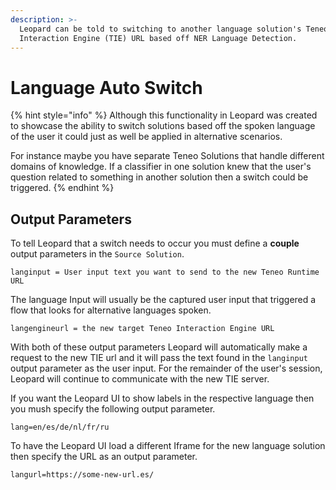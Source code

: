 ```yaml
---
description: >-
  Leopard can be told to switching to another language solution's Teneo
  Interaction Engine (TIE) URL based off NER Language Detection.
---
```


# Language Auto Switch

{% hint style="info" %}
Although this functionality in Leopard was created to showcase the ability to switch solutions based off the spoken language of the user it could just as well be applied in alternative scenarios. 

For instance maybe you have separate Teneo Solutions that handle different domains of knowledge. If a classifier in one solution knew that the user's question related to something in another solution then a switch could be triggered.
{% endhint %}

## Output Parameters

To tell Leopard that a switch needs to occur you must define a **couple** output parameters in the `Source Solution`.

```text
langinput = User input text you want to send to the new Teneo Runtime URL
```

The language Input will usually be the captured user input that triggered a flow that looks for alternative languages spoken. 

```text
langengineurl = the new target Teneo Interaction Engine URL
```

With both of these output parameters Leopard will automatically make a request to the new TIE url and it will pass the text found in the `langinput` output parameter as the user input.  For the remainder of the user's session, Leopard will continue to communicate with the new TIE server. 

If you want the Leopard UI to show labels in the respective language then you mush specify the following output parameter.

```text
lang=en/es/de/nl/fr/ru
```

To have the Leopard UI load a different Iframe for the new language solution then specify the URL as an output parameter.

```text
langurl=https://some-new-url.es/
```



